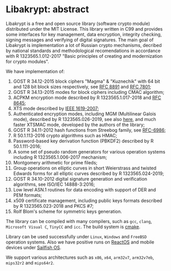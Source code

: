 # Libakrypt: abstract

Libakrypt is a free and open source library (software crypto module) distributed under
the MIT License. This library written in C99 and provides some interfaces for
key management, data encryption, integrity checking, signing messages and verifying
of digital signatures. The main goal of Libakrypt is implementation a lot of Russian
crypto mechanisms, decribed by national standards and methodological recomendations
in accordance with R 1323565.1.012-2017
"Basic principles of creating and modernization for crypto modules".

We have implementation of:

 1. GOST R 34.12-2015 block ciphers "Magma" & "Kuznechik" with 64 bit and 128 bit block sizes respectively,
  see [RFC 8891](https://tools.ietf.org/html/rfc8891) and [RFC 7801](https://tools.ietf.org/html/rfc7801);
 2. GOST R 34.13-2015 modes for block ciphers including CMAC algorithm;
 3. ACPKM encryption mode described by R 1323565.1.017-2018 and [RFC 8645](https://tools.ietf.org/html/rfc8645);
 4. XTS mode described by [IEEE 1619-2007](https://standards.ieee.org/standard/1619-2007.html);
 5. Authenticated encryption modes, including MGM (Multilinear Galois mode), described by R 1323565.026-2019,
    see also [here](https://datatracker.ietf.org/doc/draft-smyshlyaev-mgm/), and much faster XTSMAC mode,
    developed by the authors of the library;
 6. GOST R 34.11-2012 hash functions from Streebog family, see [RFC-6986](https://tools.ietf.org/html/rfc6986);
 7. R 50.1.113-2016 crypto algorithms such as HMAC;
 8. Password-based key derivation function (PBKDF2) described by R 50.1.111-2016;
 9. A some set of pseudo random generators for various operation systems including R 1323565.1.006-2017 mechanism;
10. Montgomery arithmetic for prime fileds;
11. Group operations on elliptic curves in short Weierstrass and twisted Edwards forms for
  all elliptic curves described by R 1323565.024-2019;
12. GOST R 34.10-2012 digital signature generation and verification algorithms, see ISO/IEC 14888-3:2016;
13. Low level ASN.1 routines for data encoding with support of DER and PEM formats;
14. x509 certificate management, including public keys formats described by R 1323565.023-2018 and PKCS #7;
15. Rolf Blom's scheme for symmetric keys generation.

The library can be compiled with many compilers,
such as `gcc`, `clang`, `Microsoft Visual C`, `TinyCC` and `icc`.
The build system is [cmake](https://cmake.org/).

Library can be used successfully under `Linux`, `Windows` and `FreeBSD` operation systems.
Also we have positive runs on [ReactOS](https://reactos.org) and mobile devices under [Sailfish OS](https://sailfishos.org/).

We support various architectures such as `x86`, `x64`, `arm32v7`, `arm32v7eb`, `mips32r2` and `mips64r2`.

